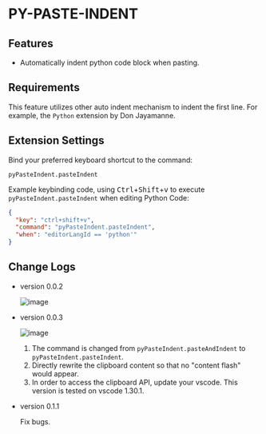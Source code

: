 # PY-PASTE-INDENT

## Features
 - Automatically indent python code block when pasting.


## Requirements
This feature utilizes other auto indent mechanism to indent the first line. For example, the `Python` extension by Don Jayamanne.


## Extension Settings
Bind your preferred keyboard shortcut to the command:

    pyPasteIndent.pasteIndent
    
Example keybinding code, using <kbd>Ctrl</kbd>+<kbd>Shift</kbd>+<kbd>v</kbd> to execute `pyPasteIndent.pasteIndent` when editing Python Code:

```json
{
  "key": "ctrl+shift+v",
  "command": "pyPasteIndent.pasteIndent",
  "when": "editorLangId == 'python'"
}
```

## Change Logs
- version 0.0.2

  ![image](images/ver002.gif)

- version 0.0.3

  ![image](images/record.gif)

  1. The command is changed from `pyPasteIndent.pasteAndIndent` to `pyPasteIndent.pasteIndent`.
  2. Directly rewrite the clipboard content so that no "content flash" would appear.
  3. In order to access the clipboard API, update your vscode. This version is tested on vscode 1.30.1.

- version 0.1.1
  
  Fix bugs.

